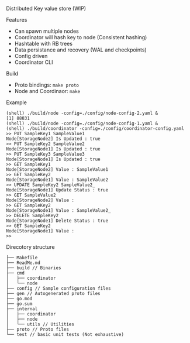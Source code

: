 Distributed Key value store (WIP)

Features
- Can spawn multiple nodes
- Coordinator will hash key to node (Consistent hashing)
- Hashtable with RB trees
- Data persistance and recovery (WAL and checkpoints)
- Config driven
- Coordinator CLI

Build
- Proto bindings: `make proto`
- Node and Coordinaor: `make`

Example
```
(shell) ./build/node -config=./config/node-config-2.yaml &
[1] 88831
(shell) ./build/node -config=./config/node-config-1.yaml &
(shell) ./build/coordinator -config=./config/coordinator-config.yaml
>> PUT SampleKey1 SampleValue1
Node[StorageNode2] Is Updated : true
>> PUT SampleKey2 SampleValue2
Node[StorageNode1] Is Updated : true
>> PUT SampleKey3 SampleValue3
Node[StorageNode1] Is Updated : true
>> GET SampleKey1
Node[StorageNode2] Value : SampleValue1
>> GET SampleKey2
Node[StorageNode1] Value : SampleValue2
>> UPDATE SampleKey2 SampleValue2_
Node[StorageNode1] Update Status : true
>> GET SampleValue2
Node[StorageNode2] Value :
>> GET SampleKey2
Node[StorageNode1] Value : SampleValue2_
>> DELETE SampleKey2
Node[StorageNode1] Delete Status : true
>> GET SampleKey2
Node[StorageNode1] Value :
>>

```

Direcotory structure
```
├── Makefile
├── ReadMe.md
├── build // Binaries
├── cmd
│   ├── coordinator
│   └── node
├── config // Sample configuration files
├── gen // Autogenerated proto files
├── go.mod
├── go.sum
├── internal
│   ├── coordinator
│   ├── node
│   └── utils // Utilities
├── proto // Proto files
└── test // basic unit tests (Not exhaustive)

```